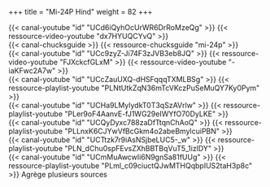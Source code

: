 +++
title = "Mi-24P Hind"
weight = 82
+++

<div class="contenu"> <!-- le hangar de Sklang //-->
{{< canal-youtube "id" "UCd6iQyhOcUrWR6DrRoMzeQg" >}}
{{< ressource-video-youtube "dx7HYUQCYvQ" >}}
</div>

<div class="contenu"> <!-- Chuck's guide //-->
{{< canal-chucksguide >}}
{{< ressource-chucksguide "mi-24p" >}}
</div>

<div class="contenu"> <!-- Erik Scott //-->
{{< canal-youtube "id" "UCc9zyZ-Ji74F3zJVB3eb8JQ" >}}
{{< ressource-video-youtube "FJXckcfGLxM" >}}
{{< ressource-video-youtube "-iaKFwc2A7w" >}}
</div>

<div class="contenu"> <!-- CasmoTV//-->
{{< canal-youtube "id" "UCcZauUXQ-dHSFqqqTXMLBSg" >}}
{{< ressource-playlist-youtube "PLNtUtkZqN36mTcVKczPuSeMuQY7Ky0Pym" >}}
</div>

<div class="contenu"> <!-- Matt Waggner //-->
{{< canal-youtube "id" "UCHa9LMylydkT0T3qSzAVrlw" >}}
{{< ressource-playlist-youtube "PLer9oF4AanvE-fJ1WG29eIWYfO70DyLKE" >}}
</div>

<div class="contenu"> <!-- Heinlein //-->
{{< canal-youtube "id" "UCQyDyxc788zaDfTtqnChAoQ" >}}
{{< ressource-playlist-youtube "PLLnxK6CJYwVfBcGkm4o2abeBmylcuiPBN" >}}
</div>

<div class="contenu"> <!-- nazradu //-->
{{< canal-youtube "id" "UCTtzk7r9iAsNSjbeLUC5-_w" >}}
{{< ressource-playlist-youtube "PLN_dChu0spFEvsZXhBBTBqVuT5_1izlDY" >}}
</div>

<div class="contenu"> <!-- RedKite //-->
{{< canal-youtube "id" "UCmMuAwcwIi6N9gnSa81fUUg" >}}
{{< ressource-playlist-youtube "PLml_c09ciuctQJwMTHQqbpIUS2taH3p8c" >}} Agrège plusieurs sources
</div>

